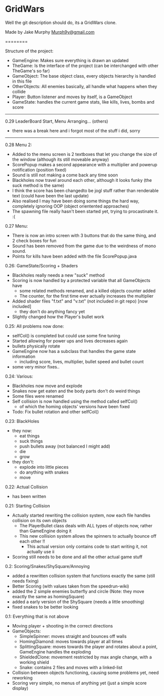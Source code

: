 GridWars
========

Well the git description should do, its a GridWars clone.

Made by Jake Murphy 
Murph9y@gmail.com

========

Structure of the project:
- GameEngine: Makes sure everything is drawn an updated
- TheGame: Is the interface of the project (can be interchanged with other TheGame's so far)
- GameObject: The base object class, every objects hierarchy is handled in this file
- OtherObjects: All enemies basically, all handle what happens when they collide
- Player: Button listener and moves by itself, is a GameObject
- GameState: handles the current game stats, like kills, lives, bombs and score

--------

0.29 LeaderBoard Start, Menu Arranging... (others)
- there was a break here and i forgot most of the stuff i did, sorry


--------

0.28 Menu 2:
- Added to the menu screen is 2 textboxes that let you change the size of the window (although its still moveable anyway)
- ScorePopup makes a second appearance with a multiplier and powerup notification (position fixed)
- Sound is still not making a come back any time soon
- Blackholes now travel around each other, although it looks funky (the suck method is the same)
- I think the score has been changedto be jogl stuff rather than renderable text (could have been the last update)
- Also realised I may have been doing some things the hard way, completely ignoring OOP (object orientented approaches)
- The spawning file really hasn't been started yet, trying to procastinate it. :(


0.27 Menu:
- There is now an intro screen with 3 buttons that do the same thing, and 2 check boxes for fun
- Sound has been removed from the game due to the weirdness of mono sound.
- Points for kills have been added with the file ScorePopup.java

0.26: GameState/Scoring + Shaders
- Blackholes really needs a new "suck" method
- Scoring is now handled by a protected variable that all GameObjects have
  + some related methods renamed, and a killed objects counter added
  + The counter, for the first time ever actually increases the multiplier
- Added shader files "f.txt" and "v.txt" (not included in git repo) [now included]
  + they don't do anything fancy yet
- Slightly changed how the Player's bullet work


0.25: All problems now done:
- selfCol() is completed but could use some fine tuning
- Started allowing for power ups and lives decreases again
- bullets physically rotate
- GameEngine now has a subclass that handles the game state information
  + including score, lives, multiplier, bullet speed and bullet count 
- some very minor fixes..


0.24: Various:
- Blackholes now move and explode
- Snakes now get eaten and the body parts don't do weird things
- Some files were renamed
- Self collision is now handled using the method called selfCol()
  + of which the homing objects' versions have been fixed
- Todo: Fix bullet rotation and other selfCol()


0.23: BlackHoles
- they now: 
  + eat things
  + suck things
  + push bullets away (not balanced I might add) 
  + die
  + grow
- they don't:
  + explode into little pieces 
  + do anything with snakes 
  + move


0.22: Actual Collision
- has been written


0.21: Starting Collision
- Actually started rewriting the collision system, now each file handles collision on its own objects
  + The PlayerBullet class deals with ALL types of objects now, rather than GameEngine doing it
  + This new collision system allows the spinners to actually bounce off each other !!
    - This actual version only contains code to start writing it, not actually use ii
- Scoring still needs to be done and all the other actual game stuff


0.2: Scoring/Snakes/ShySquare/Annoying
- added a rewritten collision system that functions exactly the same (still needs fixing)
- Better Scoring (with values taken from the speedrun-wiki)
- added the 2 simple enemies butterfly and circle (Note: they move exactly the same as homingSquare)
- added a early version of the ShySquare (needs a little smoothing)
- fixed snakes to be better looking


0.1: Everything that is not above
- Moving player + shooting in the correct directions
- GameObjects:
  + SimpleSpinner: moves straight and bounces off walls
  + HomingDiamond: moves towards player at all times
  + SplittingSquare: moves towards the player and rotates about a point, GameEngine handles the exploding
  + ShieldedClone: movement restricted by max angle change, with a working shield
  + Snake: contains 2 files and moves with a linked-list
- Collision between objects functioning, causing some problems yet, need reworking
- Scoring very simple, no menus of anything yet (just a simple score display)
